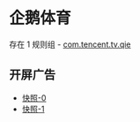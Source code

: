 # 企鹅体育

存在 1 规则组 - [com.tencent.tv.qie](/src/apps/com.tencent.tv.qie.ts)

## 开屏广告

- [快照-0](https://i.gkd.li/import/13330859)
- [快照-1](https://i.gkd.li/import/13330861)
